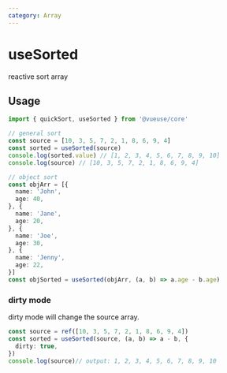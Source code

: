 ```yaml
---
category: Array
---
```


# useSorted

reactive sort array

## Usage

```ts
import { quickSort, useSorted } from '@vueuse/core'

// general sort
const source = [10, 3, 5, 7, 2, 1, 8, 6, 9, 4]
const sorted = useSorted(source)
console.log(sorted.value) // [1, 2, 3, 4, 5, 6, 7, 8, 9, 10]
console.log(source) // [10, 3, 5, 7, 2, 1, 8, 6, 9, 4]

// object sort
const objArr = [{
  name: 'John',
  age: 40,
}, {
  name: 'Jane',
  age: 20,
}, {
  name: 'Joe',
  age: 30,
}, {
  name: 'Jenny',
  age: 22,
}]
const objSorted = useSorted(objArr, (a, b) => a.age - b.age)
```
### dirty mode

dirty mode will change the source array.
```ts
const source = ref([10, 3, 5, 7, 2, 1, 8, 6, 9, 4])
const sorted = useSorted(source, (a, b) => a - b, {
  dirty: true,
})
console.log(source)// output: 1, 2, 3, 4, 5, 6, 7, 8, 9, 10
```
